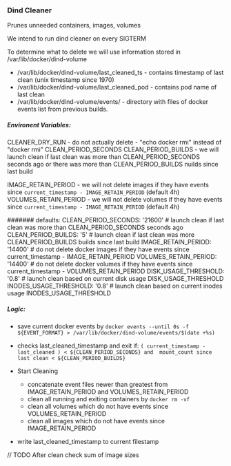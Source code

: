### Dind Cleaner

Prunes unneeded containers, images, volumes 

We intend to run dind cleaner on every SIGTERM

To determine what to delete we will use information stored in /var/lib/docker/dind-volume 
 - /var/lib/docker/dind-volume/last_cleaned_ts - contains timestamp of last clean (unix timestamp since 1970)
 - /var/lib/docker/dind-volume/last_cleaned_pod - contains pod name of last clean
 - /var/lib/docker/dind-volume/events/  - directory with files of docker events list from previous builds. 
  
##### Environent Variables:
  CLEANER_DRY_RUN - do not actually delete - "echo docker rmi" instead of "docker rmi"
  CLEAN_PERIOD_SECONDS
  CLEAN_PERIOD_BUILDS - we will launch clean if last clean was more than CLEAN_PERIOD_SECONDS seconds ago 
           or there was more than  CLEAN_PERIOD_BUILDS nuilds since last build

  IMAGE_RETAIN_PERIOD - we will not delete images if they have events since `current_timestamp - IMAGE_RETAIN_PERIOD` (default 4h)
  VOLUMES_RETAIN_PERIOD - we will not delete volumes if they have events since `current_timestamp - IMAGE_RETAIN_PERIOD` (default 4h)
  
####### defaults:
  CLEAN_PERIOD_SECONDS: '21600' # launch clean if last clean was more than CLEAN_PERIOD_SECONDS seconds ago
  CLEAN_PERIOD_BUILDS: '5' # launch clean if last clean was more CLEAN_PERIOD_BUILDS builds since last build
  IMAGE_RETAIN_PERIOD: '14400' # do not delete docker images if they have events since current_timestamp - IMAGE_RETAIN_PERIOD
  VOLUMES_RETAIN_PERIOD: '14400' # do not delete docker volumes if they have events since current_timestamp - VOLUMES_RETAIN_PERIOD
  DISK_USAGE_THRESHOLD: '0.8' # launch clean based on current disk usage DISK_USAGE_THRESHOLD
  INODES_USAGE_THRESHOLD: '0.8' # launch clean based on current inodes usage INODES_USAGE_THRESHOLD
  
##### Logic:
- save current docker events by `docker events --until 0s -f ${EVENT_FORMAT} > /var/lib/docker/dind-volume/events/$(date +%s)`
- checks last_cleaned_timestamp and exit if: 
  `( current_timestamp - last_cleaned ) < ${CLEAN_PERIOD_SECONDS} and 
   mount_count since last clean < ${CLEAN_PERIOD_BUILDS}
  `

- Start Cleaning
  * concatenate event files newer than greatest from IMAGE_RETAIN_PERIOD and VOLUMES_RETAIN_PERIOD
  * clean all running and exiting containers by `docker rm -vf`
  * clean all volumes which do not have events since VOLUMES_RETAIN_PERIOD  
  * clean all images which do not have events since IMAGE_RETAIN_PERIOD
  
- write last_cleaned_timestamp to current filestamp

// TODO
After clean check sum of image sizes

